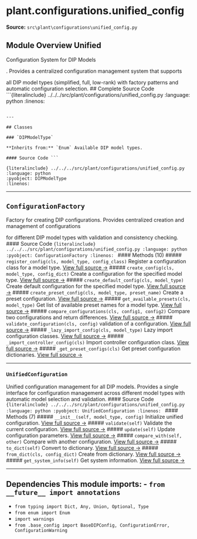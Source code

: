 # plant.configurations.unified_config

**Source:** `src\plant\configurations\unified_config.py`

## Module Overview Unified

Configuration System for DIP Models

. Provides a centralized configuration management system that supports


all DIP model types (simplified, full, low-rank) with factory patterns
and automatic configuration selection. ## Complete Source Code ```{literalinclude} ../../../src/plant/configurations/unified_config.py
:language: python
:linenos:
```

---

## Classes

### `DIPModelType`

**Inherits from:** `Enum` Available DIP model types.

#### Source Code ```

{literalinclude} ../../../src/plant/configurations/unified_config.py
:language: python
:pyobject: DIPModelType
:linenos:
```

---

## `ConfigurationFactory`

Factory for creating DIP configurations. Provides centralized creation and management of configurations

for different DIP model types with validation and consistency checking. #### Source Code ```{literalinclude} ../../../src/plant/configurations/unified_config.py
:language: python
:pyobject: ConfigurationFactory
:linenos:
``` #### Methods (10) ##### `register_config(cls, model_type, config_class)` Register a configuration class for a model type. [View full source →](#method-configurationfactory-register_config) ##### `create_config(cls, model_type, config_dict)` Create a configuration for the specified model type. [View full source →](#method-configurationfactory-create_config) ##### `create_default_config(cls, model_type)` Create default configuration for the specified model type. [View full source →](#method-configurationfactory-create_default_config) ##### `create_preset_config(cls, model_type, preset_name)` Create a preset configuration. [View full source →](#method-configurationfactory-create_preset_config) ##### `get_available_presets(cls, model_type)` Get list of available preset names for a model type. [View full source →](#method-configurationfactory-get_available_presets) ##### `compare_configurations(cls, config1, config2)` Compare two configurations and return differences. [View full source →](#method-configurationfactory-compare_configurations) ##### `validate_configuration(cls, config)` validation of a configuration. [View full source →](#method-configurationfactory-validate_configuration) ##### `_lazy_import_config(cls, model_type)` Lazy import configuration classes. [View full source →](#method-configurationfactory-_lazy_import_config) ##### `_import_controller_config(cls)` Import controller configuration class. [View full source →](#method-configurationfactory-_import_controller_config) ##### `_get_preset_configs(cls)` Get preset configuration dictionaries. [View full source →](#method-configurationfactory-_get_preset_configs)

---

### `UnifiedConfiguration`

Unified configuration management for all DIP models. Provides a single interface for configuration management across
different model types with automatic model selection and validation. #### Source Code ```{literalinclude} ../../../src/plant/configurations/unified_config.py
:language: python
:pyobject: UnifiedConfiguration
:linenos:
``` #### Methods (7) ##### `__init__(self, model_type, config)` Initialize unified configuration. [View full source →](#method-unifiedconfiguration-__init__) ##### `validate(self)` Validate the current configuration. [View full source →](#method-unifiedconfiguration-validate) ##### `update(self)` Update configuration parameters. [View full source →](#method-unifiedconfiguration-update) ##### `compare_with(self, other)` Compare with another configuration. [View full source →](#method-unifiedconfiguration-compare_with) ##### `to_dict(self)` Convert to dictionary. [View full source →](#method-unifiedconfiguration-to_dict) ##### `from_dict(cls, config_dict)` Create from dictionary. [View full source →](#method-unifiedconfiguration-from_dict) ##### `get_system_info(self)` Get system information. [View full source →](#method-unifiedconfiguration-get_system_info)

---

## Dependencies This module imports: - `from __future__ import annotations`

- `from typing import Dict, Any, Union, Optional, Type`
- `from enum import Enum`
- `import warnings`
- `from .base_config import BaseDIPConfig, ConfigurationError, ConfigurationWarning`
